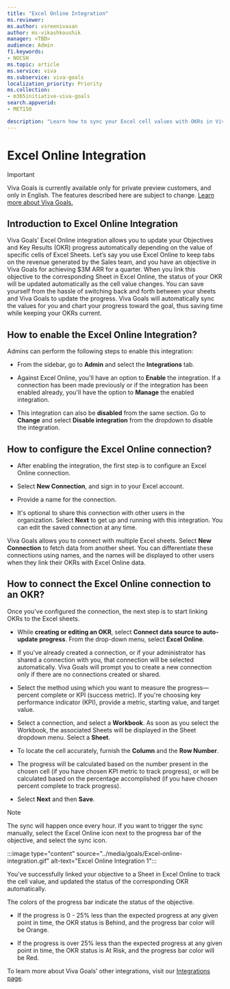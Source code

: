 ```yaml
---
title: "Excel Online Integration"
ms.reviewer: 
ms.author: vsreenivasan
author: ms-vikashkoushik
manager: <TBD>
audience: Admin
f1.keywords:
- NOCSH
ms.topic: article
ms.service: viva
ms.subservice: viva-goals
localization_priority: Priority
ms.collection:  
- m365initiative-viva-goals
search.appverid:
- MET150

description: "Learn how to sync your Excel cell values with OKRs in Viva Goals."
---
```


# Excel Online Integration

> [!IMPORTANT]
> Viva Goals is currently available only for private preview customers, and only in English. The features described here are subject to change. [Learn more about Viva Goals.](https://go.microsoft.com/fwlink/?linkid=2189933)

## Introduction to Excel Online Integration

Viva Goals’ Excel Online integration allows you to update your Objectives and Key Results (OKR) progress automatically depending on the value of specific cells of Excel Sheets. Let’s say you use Excel Online to keep tabs on the revenue generated by the Sales team, and you have an objective in Viva Goals for achieving $3M ARR for a quarter. When you link this objective to the corresponding Sheet in Excel Online, the status of your OKR will be updated automatically as the cell value changes. You can save yourself from the hassle of switching back and forth between your sheets and Viva Goals to update the progress. Viva Goals will automatically sync the values for you and chart your progress toward the goal, thus saving time while keeping your OKRs current.

## How to enable the Excel Online Integration?

Admins can perform the following steps to enable this integration:

- From the sidebar, go to **Admin** and select the **Integrations** tab.

- Against Excel Online, you'll have an option to **Enable** the integration. If a connection has been made previously or if the integration has been enabled already, you'll have the option to **Manage** the enabled integration.

- This integration can also be **disabled** from the same section. Go to **Change** and select **Disable integration** from the dropdown to disable the integration.

## How to configure the Excel Online connection?

- After enabling the integration, the first step is to configure an Excel Online connection.

- Select **New Connection**, and sign in to your Excel account.

- Provide a name for the connection.

- It's optional to share this connection with other users in the organization. Select **Next** to get up and running with this integration. You can edit the saved connection at any time.

Viva Goals allows you to connect with multiple Excel sheets. Select **New Connection** to fetch data from another sheet. You can differentiate these connections using names, and the names will be displayed to other users when they link their OKRs with Excel Online data.

## How to connect the Excel Online connection to an OKR?

Once you've configured the connection, the next step is to start linking OKRs to the Excel sheets.

- While **creating or editing an OKR**, select **Connect data source to auto-update progress**. From the drop-down menu, select **Excel Online**.

- If you've already created a connection, or if your administrator has shared a connection with you, that connection will be selected automatically. Viva Goals will prompt you to create a new connection only if there are no connections created or shared.

- Select the method using which you want to measure the progress—percent complete or KPI (success metric). If you're choosing key performance indicator (KPI), provide a metric, starting value, and target value.

- Select a connection, and select a **Workbook**. As soon as you select the Workbook, the associated Sheets will be displayed in the Sheet dropdown menu. Select a **Sheet**.

- To locate the cell accurately, furnish the **Column** and the **Row Number**.

- The progress will be calculated based on the number present in the chosen cell (if you have chosen KPI metric to track progress), or will be calculated based on the percentage accomplished (if you have chosen percent complete to track progress).

- Select **Next** and then **Save**.

> [!NOTE]
> The sync will happen once every hour. If you want to trigger the sync manually, select the Excel Online icon next to the progress bar of the objective, and select the sync icon.

:::image type="content" source="../media/goals/Excel-online-integration.gif" alt-text="Excel Online Integration 1":::

You've successfully linked your objective to a Sheet in Excel Online to track the cell value, and updated the status of the corresponding OKR automatically.

The colors of the progress bar indicate the status of the objective.

- If the progress is 0 - 25% less than the expected progress at any given point in time, the OKR status is Behind, and the progress bar color will be Orange.

- If the progress is over 25% less than the expected progress at any given point in time, the OKR status is At Risk, and the progress bar color will be Red.

To learn more about Viva Goals’ other integrations, visit our [Integrations page](https://help.ally.io/en/collections/30526-integrations).
